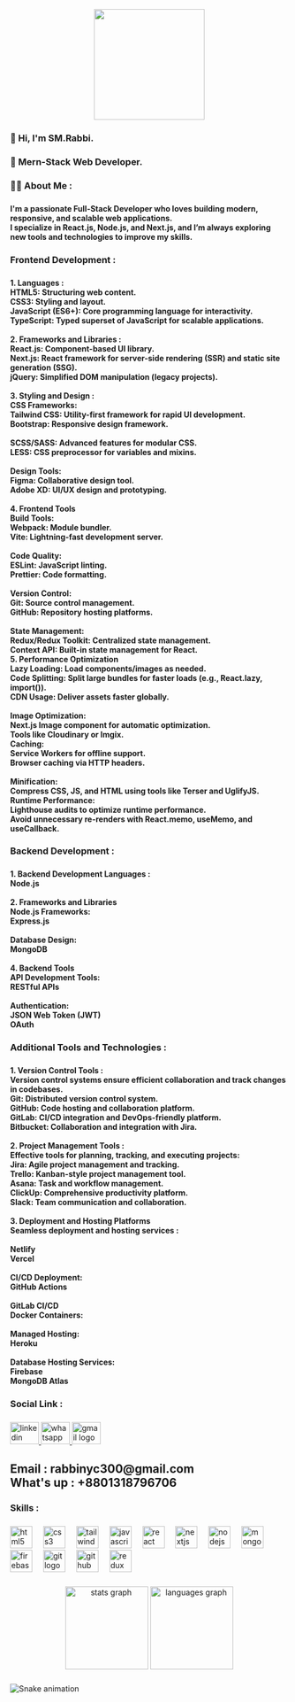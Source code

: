 <div align="center">
  <img height="200" src="https://camo.githubusercontent.com/bcbb03f97a8a3a6bab2158e456bc2541405d02b10be2ff73f7d182157e5d950a/68747470733a2f2f692e6962622e636f2e636f6d2f6d34576b7039592f6275696c642d6d65726e2d7765622d6170702d7573696e672d6e6f64652d6a732d657870726573732d6a732d72656163742d6a732d6e6578742d6a732d6d6f6e676f64622d7461696c77696e642d322e77656270"  />
</div>

###

<h3 align="left">👋 Hi, I'm SM.Rabbi.</h3>

###

<h3 align="left">🚀 Mern-Stack Web Developer.</h3>

###

<h3 align="left">🧑‍💻 About Me :</h3>

###

<h4 align="left">I'm a passionate Full-Stack Developer who loves building modern, responsive, and scalable web applications.<br>I specialize in React.js, Node.js, and Next.js, and I’m always exploring new tools and technologies to improve my skills.</h4>

###

<h3 align="left">Frontend Development :</h3>

###

<h4 align="left">1. Languages :<br>HTML5: Structuring web content.<br>CSS3: Styling and layout.<br>JavaScript (ES6+): Core programming language for interactivity.<br>TypeScript: Typed superset of JavaScript for scalable applications.<br><br>2. Frameworks and Libraries :<br>React.js: Component-based UI library.<br>Next.js: React framework for server-side rendering (SSR) and static site generation (SSG).<br>jQuery: Simplified DOM manipulation (legacy projects).<br><br>3. Styling and Design :<br>CSS Frameworks:<br>Tailwind CSS: Utility-first framework for rapid UI development.<br>Bootstrap: Responsive design framework.<br><br>SCSS/SASS: Advanced features for modular CSS.<br>LESS: CSS preprocessor for variables and mixins.<br><br>Design Tools:<br>Figma: Collaborative design tool.<br>Adobe XD: UI/UX design and prototyping.<br><br>4. Frontend Tools<br>Build Tools:<br>Webpack: Module bundler.<br>Vite: Lightning-fast development server.<br><br>Code Quality:<br>ESLint: JavaScript linting.<br>Prettier: Code formatting.<br><br>Version Control:<br>Git: Source control management.<br>GitHub: Repository hosting platforms.<br><br>State Management:<br>Redux/Redux Toolkit: Centralized state management.<br>Context API: Built-in state management for React.<br>5. Performance Optimization<br>Lazy Loading: Load components/images as needed.<br>Code Splitting: Split large bundles for faster loads (e.g., React.lazy, import()).<br>CDN Usage: Deliver assets faster globally.<br><br>Image Optimization:<br>Next.js Image component for automatic optimization.<br>Tools like Cloudinary or Imgix.<br>Caching:<br>Service Workers for offline support.<br>Browser caching via HTTP headers.<br><br>Minification:<br>Compress CSS, JS, and HTML using tools like Terser and UglifyJS.<br>Runtime Performance:<br>Lighthouse audits to optimize runtime performance.<br>Avoid unnecessary re-renders with React.memo, useMemo, and useCallback.</h4>

###

<h3 align="left">Backend Development :</h3>

###

<h4 align="left">1. Backend Development Languages :<br>Node.js<br><br>2. Frameworks and Libraries<br>Node.js Frameworks:<br>Express.js<br><br>Database Design:<br>MongoDB<br><br>4. Backend Tools<br>API Development Tools:<br>RESTful APIs<br><br>Authentication:<br>JSON Web Token (JWT)<br>OAuth</h4>

###

<h3 align="left">Additional Tools and Technologies :</h3>

###

<h4 align="left">1. Version Control Tools :<br>Version control systems ensure efficient collaboration and track changes in codebases.<br>Git: Distributed version control system.<br>GitHub: Code hosting and collaboration platform.<br>GitLab: CI/CD integration and DevOps-friendly platform.<br>Bitbucket: Collaboration and integration with Jira.<br><br>2. Project Management Tools :<br>Effective tools for planning, tracking, and executing projects:<br>Jira: Agile project management and tracking.<br>Trello: Kanban-style project management tool.<br>Asana: Task and workflow management.<br>ClickUp: Comprehensive productivity platform.<br>Slack: Team communication and collaboration.<br><br>3. Deployment and Hosting Platforms<br>Seamless deployment and hosting services :<br><br>Netlify<br>Vercel<br><br>CI/CD Deployment:<br>GitHub Actions<br><br>GitLab CI/CD<br>Docker Containers:<br><br>Managed Hosting:<br>Heroku<br><br>Database Hosting Services:<br>Firebase<br>MongoDB Atlas</h4>

###

<h3 align="left">Social Link :</h3>

###

<div align="left">
  <a href="https://www.linkedin.com/in/soyyed-mohammad-rabbi-529b57261/" target="_blank">
    <img src="https://raw.githubusercontent.com/maurodesouza/profile-readme-generator/master/src/assets/icons/social/linkedin/default.svg" width="52" height="40" alt="linkedin logo"  />
  </a>
  <a href="+8801318796706" target="_blank">
    <img src="https://raw.githubusercontent.com/maurodesouza/profile-readme-generator/master/src/assets/icons/social/whatsapp/default.svg" width="52" height="40" alt="whatsapp logo"  />
  </a>
  <a href="rabbinyc300@gmail.com" target="_blank">
    <img src="https://raw.githubusercontent.com/maurodesouza/profile-readme-generator/master/src/assets/icons/social/gmail/default.svg" width="52" height="40" alt="gmail logo"  />
  </a>
</div>

###

<h2 align="left">Email : rabbinyc300@gmail.com<br>What's up : +8801318796706</h2>

###

<h3 align="left">Skills :</h3>

###

<div align="left">
  <img src="https://img.shields.io/badge/HTML5-E34F26?logo=html5&logoColor=white&style=for-the-badge" height="40" alt="html5 logo"  />
  <img width="12" />
  <img src="https://img.shields.io/badge/CSS3-1572B6?logo=css3&logoColor=white&style=for-the-badge" height="40" alt="css3 logo"  />
  <img width="12" />
  <img src="https://img.shields.io/badge/Tailwind CSS-06B6D4?logo=tailwindcss&logoColor=black&style=for-the-badge" height="40" alt="tailwindcss logo"  />
  <img width="12" />
  <img src="https://img.shields.io/badge/JavaScript-F7DF1E?logo=javascript&logoColor=black&style=for-the-badge" height="40" alt="javascript logo"  />
  <img width="12" />
  <img src="https://img.shields.io/badge/React-61DAFB?logo=react&logoColor=black&style=for-the-badge" height="40" alt="react logo"  />
  <img width="12" />
  <img src="https://img.shields.io/badge/Next.js-000000?logo=nextdotjs&logoColor=white&style=for-the-badge" height="40" alt="nextjs logo"  />
  <img width="12" />
  <img src="https://img.shields.io/badge/Node.js-339933?logo=nodedotjs&logoColor=white&style=for-the-badge" height="40" alt="nodejs logo"  />
  <img width="12" />
  <img src="https://img.shields.io/badge/MongoDB-47A248?logo=mongodb&logoColor=white&style=for-the-badge" height="40" alt="mongodb logo"  />
  <img width="12" />
  <img src="https://img.shields.io/badge/Firebase-FFCA28?logo=firebase&logoColor=black&style=for-the-badge" height="40" alt="firebase logo"  />
  <img width="12" />
  <img src="https://img.shields.io/badge/Git-F05032?logo=git&logoColor=white&style=for-the-badge" height="40" alt="git logo"  />
  <img width="12" />
  <img src="https://img.shields.io/badge/GitHub-181717?logo=github&logoColor=white&style=for-the-badge" height="40" alt="github logo"  />
  <img width="12" />
  <img src="https://img.shields.io/badge/Redux-764ABC?logo=redux&logoColor=white&style=for-the-badge" height="40" alt="redux logo"  />
</div>

###

<div align="center">
  <img src="https://github-readme-stats.vercel.app/api?username=soyyedrabbi77&hide_title=false&hide_rank=false&show_icons=true&include_all_commits=true&count_private=true&disable_animations=false&theme=dracula&locale=en&hide_border=false&order=1" height="150" alt="stats graph"  />
  <img src="https://github-readme-stats.vercel.app/api/top-langs?username=soyyedrabbi77&locale=en&hide_title=false&layout=compact&card_width=320&langs_count=5&theme=dracula&hide_border=false&order=2" height="150" alt="languages graph"  />
</div>

###

<img src="https://raw.githubusercontent.com/soyyedrabbi77/soyyedrabbi77/output/snake.svg" alt="Snake animation" />

###
